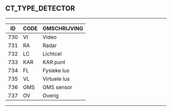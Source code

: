 ## CT_TYPE_DETECTOR

***

|ID                              	|CODE          	|OMSCHRIJVING|
|------                          	|----          	|-----    |
|730|VI|Video|
|731|RA|Radar|
|732|LC|Lichtcel|
|733|KAR|KAR punt|
|734|FL|Fysieke lus|
|735|VL|Virtuele lus|
|736|GMS|GMS sensor|
|737|OV|Overig|


***
